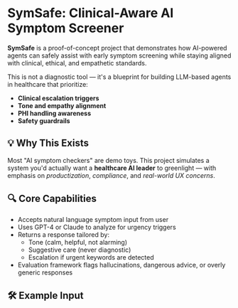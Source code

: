 # SymSafe: Clinical-Aware AI Symptom Screener

**SymSafe** is a proof-of-concept project that demonstrates how AI-powered agents can safely assist with early symptom screening while staying aligned with clinical, ethical, and empathetic standards.

This is not a diagnostic tool — it's a blueprint for building LLM-based agents in healthcare that prioritize:
- **Clinical escalation triggers**
- **Tone and empathy alignment**
- **PHI handling awareness**
- **Safety guardrails**

## 💡 Why This Exists

Most "AI symptom checkers" are demo toys. This project simulates a system you'd actually want a **healthcare AI leader** to greenlight — with emphasis on *productization*, *compliance*, and *real-world UX concerns*.

## 🔍 Core Capabilities

- Accepts natural language symptom input from user
- Uses GPT-4 or Claude to analyze for urgency triggers
- Returns a response tailored by:
  - Tone (calm, helpful, not alarming)
  - Suggestive care (never diagnostic)
  - Escalation if urgent keywords are detected
- Evaluation framework flags hallucinations, dangerous advice, or overly generic responses

## 🛠 Example Input

